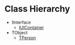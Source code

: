 # Class Hierarchy

   - IInterface
      - [IUIContainer](ok_attributes.IUIContainer.md)
   - TObject
      - [TPerson](ok_attributes.TPerson.md)

